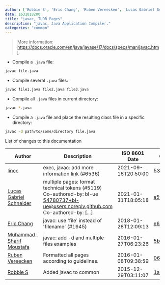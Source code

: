 ```yaml
---
author: ['Robbie S', 'Eric Chang', 'Ruben Vereecken', 'Lucas Gabriel Schneider', 'lincc', 'Muhammad-Sharif Moustafa']
date: 1631818200
title: "javac, TLDR Pages"
description: "javac, Java Application Compiler."
categories: "common"
---
```

> More information: <https://docs.oracle.com/en/java/javase/17/docs/specs/man/javac.html>.

- Compile a `.java` file:

```bash
javac file.java
```

- Compile several `.java` files:

```bash
javac file1.java file2.java file3.java
```

- Compile all `.java` files in current directory:

```bash
javac *.java
```

- Compile a `.java` file and place the resulting class file in a specific directory:

```bash
javac -d path/to/some/directory file.java
```
List of changes to this documentation


Author | Description | ISO 8601 Date | GitHub link
------|-----|-----|-----
[lincc](mailto:46962923+blueskyson@users.noreply.github.com) | exec, javac: add more information link (#6536) | 2021-09-16T20:50:00 | [53bb0828896b](https://github.com/tldr-pages/tldr/commit/53bb0828896bfcca7b5ce118fe241ef20c7a6fb0)
[Lucas Gabriel Schneider](mailto:casdpa@gmail.com) | multiple pages: format technical tokens (#5119) Co-authored-by: bl-ue <54780737+bl-ue@users.noreply.github.com> Co-authored-by: [...] | 2021-01-31T18:05:18 | [a5fe31bc47ae](https://github.com/tldr-pages/tldr/commit/a5fe31bc47aece3efa5e66b52b3cf384f27d5d72)
[Eric Chang](mailto:ericchang2017@u.northwestern.edu) | javac: use 'file' instead of 'filename' (#1945) | 2018-01-28T12:09:13 | [e61d6a6ef740](https://github.com/tldr-pages/tldr/commit/e61d6a6ef7406930f78a8ba7ba9d9a3e93bf9cec)
[Muhammad-Sharif Moustafa](mailto:mshmoustafa@gmail.com) | javac: add -d and multiple files examples | 2016-01-27T06:23:26 | [5bbfd2601d49](https://github.com/tldr-pages/tldr/commit/5bbfd2601d49c54b2c995c59fd1d80d37f37d9f0)
[Ruben Vereecken](mailto:rubenvereecken@gmail.com) | Formatted all pages according to guidelines. | 2016-01-08T09:38:59 | [066582e8eab5](https://github.com/tldr-pages/tldr/commit/066582e8eab57bce9861cc8d379e158d61f1cc95)
[Robbie S](mailto:robbie@selwynsoftware.com) | Added javac to common | 2015-12-29T03:11:07 | [1a71ade49c67](https://github.com/tldr-pages/tldr/commit/1a71ade49c67e4eca8a0df4c33a9b94bde4e56da)

